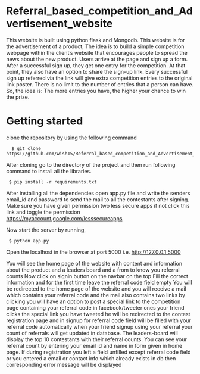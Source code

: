 
# Referral_based_competition_and_Advertisement_website 

This website is built using python flask and Mongodb. This website is for the advertisement of a product, 
The idea is to build a simple competition webpage within the client’s website that encourages people to spread the news about the new product.
Users arrive at the page and sign up a form. After a successful sign up, they get one entry for the competition. 
At that point, they also have an option to share the sign-up link. Every successful sign up referred via the link will give extra competition entries to the original link poster.
There is no limit to the number of entries that a person can have. So, the idea is: The more entries you have, the higher your chance to win the prize. 

# Getting started

clone the repository by using the following command

```
  $ git clone https://github.com/wish15/Referral_based_competition_and_Advertisement_website.git
```


After cloning go to the directory of the project
and then run following command to install all the libraries.

```
 $ pip install -r requirements.txt
```
After installing all the dependencies open app.py file and write the senders email_id and password to send the mail to all the contestants after signing.
Make sure you have given permission two less secure apps if not click this link and toggle the permission https://myaccount.google.com/lesssecureapps

Now start the server by running,
```
 $ python app.py 
```

Open the localhost in the browser at port 5000 i.e. http://127.0.0.1:5000

You will see the home page of the website with content and information about the product and a leaders board and a from to know you referral counts
Now click on signin button on the navbar on the top
Fill the correct information and for the first time leave the referral code field empty
You will be redirected to the home page of the website and you will receive a mail which contains your referral code and
the mail also contains two links by clicking you will have an option to post a special link to the competition page containing your referral code in facebook/tweeter
ones your friend clicks the special link you have tweeted he will be redirected to the contest registration page and in signup for referral code field will be filled with your referral code automatically
when your friend signup using your referral your count of referrals will get updated in database.
The leaders-board will display the top 10 contestants with their referral counts.
You can see your referral count by entering your email id and name in form given in home page.
If during registration you left a field unfilled except referral code field or you entered a email or contact info which already exists in db then corresponding error message will be displayed 
